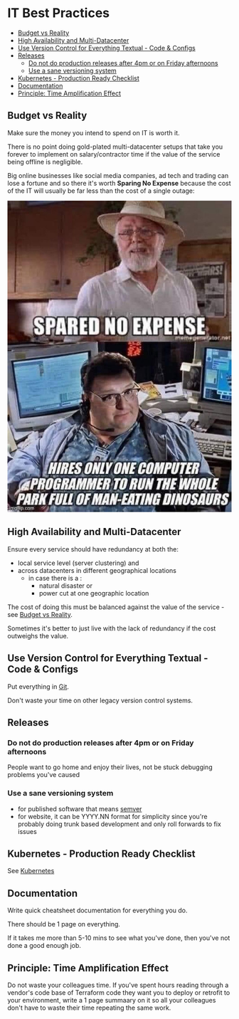 # IT Best Practices

<!-- INDEX_START -->

- [Budget vs Reality](#budget-vs-reality)
- [High Availability and Multi-Datacenter](#high-availability-and-multi-datacenter)
- [Use Version Control for Everything Textual - Code & Configs](#use-version-control-for-everything-textual---code--configs)
- [Releases](#releases)
  - [Do not do production releases after 4pm or on Friday afternoons](#do-not-do-production-releases-after-4pm-or-on-friday-afternoons)
  - [Use a sane versioning system](#use-a-sane-versioning-system)
- [Kubernetes - Production Ready Checklist](#kubernetes---production-ready-checklist)
- [Documentation](#documentation)
- [Principle: Time Amplification Effect](#principle-time-amplification-effect)

<!-- INDEX_END -->

## Budget vs Reality

Make sure the money you intend to spend on IT is worth it.

There is no point doing gold-plated multi-datacenter setups that take you forever to implement on salary/contractor time
if the value of the service being offline is negligible.

Big online businesses like social media companies,
ad tech and trading can lose a fortune
and so there it's worth **Sparing No Expense**
because the cost of the IT will usually be far less than the cost of a single outage:

![Jurassic Park - Spared No Expense](images/jurassic_park_spared_no_expense.jpeg)

## High Availability and Multi-Datacenter

Ensure every service should have redundancy at both the:

- local service level (server clustering) and
- across datacenters in different geographical locations
  - in case there is a :
    - natural disaster or
    - power cut at one geographic location

The cost of doing this must be balanced against the value of the service - see [Budget vs Reality](#budget-vs-reality).

Sometimes it's better to just live with the lack of redundancy if the cost outweighs the value.

## Use Version Control for Everything Textual - Code & Configs

Put everything in [Git](git.md).

Don't waste your time on other legacy version control systems.

## Releases

### Do not do production releases after 4pm or on Friday afternoons

People want to go home and enjoy their lives, not be stuck debugging problems you've caused

### Use a sane versioning system

- for published software that means [semver](https://semver.org/)
- for website, it can be YYYY.NN format for simplicity since you're probably doing trunk based development
  and only roll forwards to fix issues

## Kubernetes - Production Ready Checklist

See [Kubernetes](kubernetes-production-ready-checklist.md)

## Documentation

Write quick cheatsheet documentation for everything you do.

There should be 1 page on everything.

If it takes me more than 5-10 mins to see what you've done, then you've not done a good enough job.

## Principle: Time Amplification Effect

Do not waste your colleagues time. If you've spent hours reading through a vendor's code base of Terraform code they want you to deploy or retrofit to your environment, write a 1 page summaary on it so all your colleagues don't have to waste their time repeating the same work.
